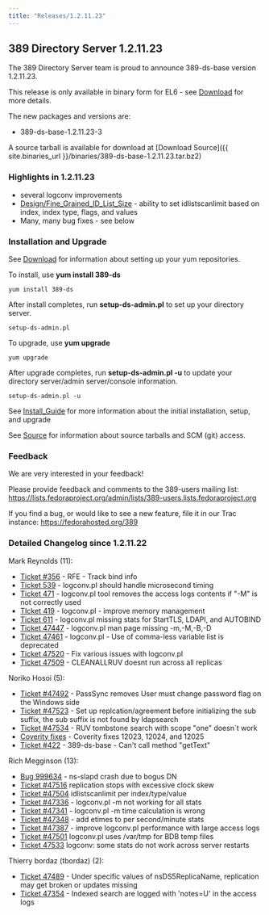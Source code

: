 ```yaml
---
title: "Releases/1.2.11.23"
---
```

389 Directory Server 1.2.11.23
------------------------------

The 389 Directory Server team is proud to announce 389-ds-base version 1.2.11.23.

This release is only available in binary form for EL6 - see [Download](download.html) for more details.

The new packages and versions are:

-   389-ds-base-1.2.11.23-3

A source tarball is available for download at [Download Source]({{ site.binaries_url }}/binaries/389-ds-base-1.2.11.23.tar.bz2)

### Highlights in 1.2.11.23

-   several logconv improvements
-   [Design/Fine\_Grained\_ID\_List\_Size](../design/fine-grained-id-list-size.html) - ability to set idlistscanlimit based on index, index type, flags, and values
-   Many, many bug fixes - see below

### Installation and Upgrade

See [Download](../download.html) for information about setting up your yum repositories.

To install, use **yum install 389-ds**

`yum install 389-ds`

After install completes, run **setup-ds-admin.pl** to set up your directory server.

`setup-ds-admin.pl`

To upgrade, use **yum upgrade**

`yum upgrade`

After upgrade completes, run **setup-ds-admin.pl -u** to update your directory server/admin server/console information.

`setup-ds-admin.pl -u`

See [Install\_Guide](../legacy/install-guide.html) for more information about the initial installation, setup, and upgrade

See [Source](../development/source.html) for information about source tarballs and SCM (git) access.

### Feedback

We are very interested in your feedback!

Please provide feedback and comments to the 389-users mailing list: <https://lists.fedoraproject.org/admin/lists/389-users.lists.fedoraproject.org>

If you find a bug, or would like to see a new feature, file it in our Trac instance: <https://fedorahosted.org/389>

### Detailed Changelog since 1.2.11.22

Mark Reynolds (11):

-   [Ticket \#356](https://fedorahosted.org/389/ticket/356) - RFE - Track bind info
-   [Ticket 539](https://fedorahosted.org/389/ticket/539) - logconv.pl should handle microsecond timing
-   [Ticket 471](https://fedorahosted.org/389/ticket/471) - logconv.pl tool removes the access logs contents if "-M" is not correctly used
-   [TIcket 419](https://fedorahosted.org/389/ticket/419) - logconv.pl - improve memory management
-   [Ticket 611](https://fedorahosted.org/389/ticket/611) - logconv.pl missing stats for StartTLS, LDAPI, and AUTOBIND
-   [Ticket 47447](https://fedorahosted.org/389/ticket/47447) - logconv.pl man page missing -m,-M,-B,-D
-   [Ticket 47461](https://fedorahosted.org/389/ticket/47461) - logconv.pl - Use of comma-less variable list is deprecated
-   [Ticket 47520](https://fedorahosted.org/389/ticket/47520) - Fix various issues with logconv.pl
-   [Ticket 47509](https://fedorahosted.org/389/ticket/47509) - CLEANALLRUV doesnt run across all replicas

Noriko Hosoi (5):

-   [Ticket \#47492](https://fedorahosted.org/389/ticket/47492) - PassSync removes User must change password flag on the Windows side
-   [Ticket \#47523](https://fedorahosted.org/389/ticket/47523) - Set up replcation/agreement before initializing the sub suffix, the sub suffix is not found by ldapsearch
-   [Ticket \#47534](https://fedorahosted.org/389/ticket/47534) - RUV tombstone search with scope "one" doesn\`t work
-   [Coverity fixes](https://fedorahosted.org/389/ticket/47540) - Coverity fixes 12023, 12024, and 12025
-   [Ticket \#422](https://fedorahosted.org/389/ticket/422) - 389-ds-base - Can't call method "getText"

Rich Megginson (13):

-   [Bug 999634](https://bugzilla.redhat.com/show_bug.cgi?id=999634) - ns-slapd crash due to bogus DN
-   [Ticket \#47516](https://fedorahosted.org/389/ticket/47516) replication stops with excessive clock skew
-   [Ticket \#47504](https://fedorahosted.org/389/ticket/47504) idlistscanlimit per index/type/value
-   [Ticket \#47336](https://fedorahosted.org/389/ticket/47336) - logconv.pl -m not working for all stats
-   [Ticket \#47341](https://fedorahosted.org/389/ticket/47341) - logconv.pl -m time calculation is wrong
-   [Ticket \#47348](https://fedorahosted.org/389/ticket/47341) - add etimes to per second/minute stats
-   [Ticket \#47387](https://fedorahosted.org/389/ticket/47387) - improve logconv.pl performance with large access logs
-   [Ticket \#47501](https://fedorahosted.org/389/ticket/47501) logconv.pl uses /var/tmp for BDB temp files
-   [Ticket 47533](https://fedorahosted.org/389/ticket/47533) logconv: some stats do not work across server restarts

Thierry bordaz (tbordaz) (2):

-   [Ticket 47489](https://fedorahosted.org/389/ticket/47489) - Under specific values of nsDS5ReplicaName, replication may get broken or updates missing
-   [Ticket 47354](https://fedorahosted.org/389/ticket/47354) - Indexed search are logged with 'notes=U' in the access logs

